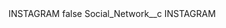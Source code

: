 <?xml version="1.0" encoding="UTF-8"?>
<CustomMetadata xmlns="http://soap.sforce.com/2006/04/metadata" xmlns:xsi="http://www.w3.org/2001/XMLSchema-instance" xmlns:xsd="http://www.w3.org/2001/XMLSchema">
    <label>INSTAGRAM</label>
    <protected>false</protected>
    <values>
        <field>Social_Network__c</field>
        <value xsi:type="xsd:string">INSTAGRAM</value>
    </values>
</CustomMetadata>
